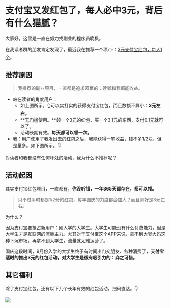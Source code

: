 # 支付宝又发红包了，每人必中3元，背后有什么猫腻？


大家好，这里是一直在努力找副业的程序员晚枫。

在我读者群的朋友肯定发现了，最近我在推荐一个项👉：[3元支付宝红包，每人1个](https://mp.weixin.qq.com/s/jUYXy2FswMkNlBr-rB9y5Q)。

## 推荐原因

> 我推荐的副业项目，一直都是追求双赢的：读者和我都能收益。



- 站在读者的角度用户：
  - 如上图所示，👆可以实打实的获得支付宝红包，而且数额不算小：**3元左右。**
  - **无门槛使用。**领一个3元的红包，买一个3.1元的东西，支付0.1元就可以了。
  - 活动长期有效。**每天都可以领一次。**
- 我：用户使用了我发出去的红包之后，我能获得一笔收益，钱不多1/2块，但是量多。如下图所示。👇



对读者和我都没有任何坏处的活动，我为什么不推荐呢？


## 活动起因

其实支付宝红包项目，一直都有，**你没听错，一年365天都存在，都可以领。**

> 只不过平时都是1/2分的红包，每年国庆的力度都会加大？而且刚好是3元左右。

为什么？

因为支付宝要抢占新用户：刚入学的大学生。大学生可能没有什么付费能力，但是大学生才是互联网的流量主力。尤其对于支付宝这个APP来说，拿不到大爷大妈这种下沉市场，再拿不到大学生，流量就太难运营了。

国庆这段时间，9月份入学的大学生终于有时间出门交朋友、各种消费了，**支付宝适时的推出3元的红包活动，对大学生是很有吸引力的：弃之可惜。**

## 其它福利

除了支付宝红包，还有以下几个长年有效的红包活动。扫码直达。👇

![](https://python-office-1300615378.cos.ap-chongqing.myqcloud.com/fuli.jpg)
